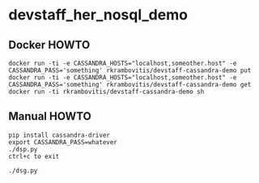# devstaff_her_nosql_demo

## Docker HOWTO ##
```
docker run -ti -e CASSANDRA_HOSTS="localhost,someother.host" -e CASSANDRA_PASS='something' rkrambovitis/devstaff-cassandra-demo put
docker run -ti -e CASSANDRA_HOSTS="localhost,someother.host" -e CASSANDRA_PASS='something' rkrambovitis/devstaff-cassandra-demo get
docker run -ti rkrambovitis/devstaff-cassandra-demo sh
```

## Manual HOWTO ##
```
pip install cassandra-driver
export CASSANDRA_PASS=whatever
./dsp.py
ctrl+c to exit

./dsg.py
```

